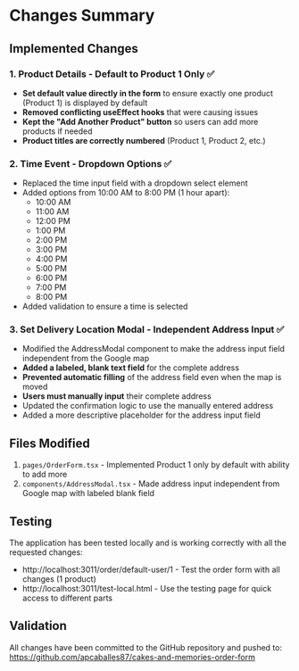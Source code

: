 # Changes Summary

## Implemented Changes

### 1. Product Details - Default to Product 1 Only ✅
- **Set default value directly in the form** to ensure exactly one product (Product 1) is displayed by default
- **Removed conflicting useEffect hooks** that were causing issues
- **Kept the "Add Another Product" button** so users can add more products if needed
- **Product titles are correctly numbered** (Product 1, Product 2, etc.)

### 2. Time Event - Dropdown Options ✅
- Replaced the time input field with a dropdown select element
- Added options from 10:00 AM to 8:00 PM (1 hour apart):
  - 10:00 AM
  - 11:00 AM
  - 12:00 PM
  - 1:00 PM
  - 2:00 PM
  - 3:00 PM
  - 4:00 PM
  - 5:00 PM
  - 6:00 PM
  - 7:00 PM
  - 8:00 PM
- Added validation to ensure a time is selected

### 3. Set Delivery Location Modal - Independent Address Input ✅
- Modified the AddressModal component to make the address input field independent from the Google map
- **Added a labeled, blank text field** for the complete address
- **Prevented automatic filling** of the address field even when the map is moved
- **Users must manually input** their complete address
- Updated the confirmation logic to use the manually entered address
- Added a more descriptive placeholder for the address input field

## Files Modified

1. `pages/OrderForm.tsx` - Implemented Product 1 only by default with ability to add more
2. `components/AddressModal.tsx` - Made address input independent from Google map with labeled blank field

## Testing

The application has been tested locally and is working correctly with all the requested changes:

- http://localhost:3011/order/default-user/1 - Test the order form with all changes (1 product)
- http://localhost:3011/test-local.html - Use the testing page for quick access to different parts

## Validation

All changes have been committed to the GitHub repository and pushed to:
https://github.com/apcaballes87/cakes-and-memories-order-form